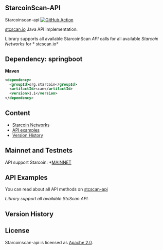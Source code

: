 ## StarcoinScan-API

Starcoinscan-api
[![GitHub Action](https://github.com/starcoinorg/starcoinscan-api/workflows/Build%20Docker%20and%20deploy/badge.svg)](https://github.com/starcoinorg/starcoinscan-api/actions?query=workflow%3A%22Build+Docker%22)

[stcscan.io](https://stcscan.io/) Java API implementation.

Library supports all available StarcoinScan *API* calls for all available *Starcoin Networks* for *
stcscan.io*

## Dependency: springboot

**Maven**

```xml
<dependency>
  <groupId>org.starcoin</groupId>
  <artifactId>scan</artifactId>
  <version>1.1</version>
</dependency>
```

## Content

- [Starcoin Networks](#mainnet-and-testnets)
- [API examples](#api-examples)
- [Version History](#version-history)

## Mainnet and Testnets

API support Starcoin: *[MAINNET](https://stcscan.io)

## API Examples

You can read about all API methods on [stcscan-api](https://api.stcscan.io/swagger-ui/)

*Library support all available StcScan API.*

## Version History

## License

Starcoinscan-api is licensed as [Apache 2.0](./LICENSE).